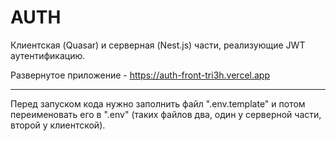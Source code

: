 # AUTH

Клиентская (Quasar) и серверная (Nest.js) части, реализующие JWT аутентификацию.

Развернутое приложение - https://auth-front-tri3h.vercel.app

---

Перед запуском кода нужно заполнить файл ".env.template" и потом переименовать его в ".env" (таких файлов два, один у серверной части, второй у клиентской).
